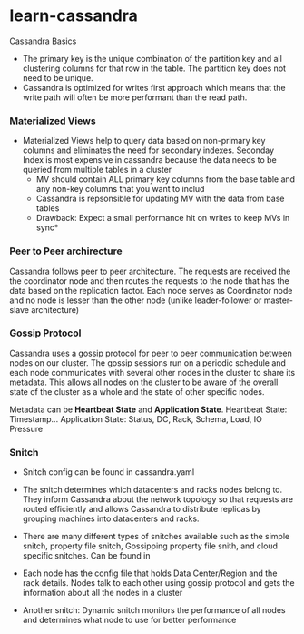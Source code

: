 # learn-cassandra
Cassandra Basics

* The primary key is the unique combination of the partition key and all clustering columns for that row in the table. The partition key does not need to be unique.
* Cassandra is optimized for writes first approach which means that the write path will often be more performant than the read path.


### Materialized Views ###

* Materialized Views help to query data based on non-primary key columns and eliminates the need for secondary indexes. Seconday Index is most expensive in cassandra because the data needs to be queried from multiple tables in a cluster
   * MV should contain ALL primary key columns from the base table and any non-key columns that you want to includ
   * Cassandra is repsonsible for updating MV with the data from base tables
   * Drawback: Expect a small performance hit on writes to keep MVs in sync*

### Peer to Peer archirecture ###
Cassandra follows peer to peer architecture. The requests are received the the coordinator node and then routes the requests to the node that has the data based on the replication factor. Each node serves as Coordinator node and no node is lesser than the other node (unlike leader-follower or master-slave architecture)

### Gossip Protocol ###
Cassandra uses a gossip protocol for peer to peer communication between nodes on our cluster. The gossip sessions run on a periodic schedule and each node communicates with several other nodes in the cluster to share its metadata. This allows all nodes on the cluster to be aware of the overall state of the cluster as a whole and the state of other specific nodes.

Metadata can be **Heartbeat State** and **Application State**. Heartbeat State: Timestamp... Application State: Status, DC, Rack, Schema, Load, IO Pressure

### Snitch ###

* Snitch config can be found in cassandra.yaml 

* The snitch determines which datacenters and racks nodes belong to. They inform Cassandra about the network topology so that requests are routed efficiently and allows Cassandra to distribute replicas by grouping machines into datacenters and racks. 

* There are many different types of snitches available such as the simple snitch, property file snitch, Gossipping property file snith, and cloud specific snitches. Can be found in 

* Each node has the config file that holds Data Center/Region and the rack details. Nodes talk to each other using gossip protocol and gets the information about all the nodes in a cluster

* Another snitch: Dynamic snitch monitors the performance of all nodes and determines what node to use for better performance
